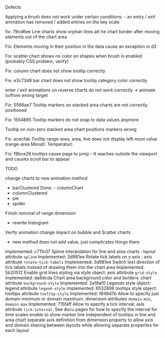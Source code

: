 Defects

Applying a brush does not work under certain conditions:
    - an entry / exit animation has removed / added entries on the key scale

fix: 79cd6ee Line charts show orphan lines att he chart border after moving elements out of the chart area

Fix: Elements moving in their position in the data cause an exception in d3

Fix: scatter chart shows no color on shapes when brush is enabled (probably CSS problem, verify)

Fix: column chart does not show tooltip correctly

Fix: e3c73d9 bar chart does not show tooltip category color correctly

enter / exit animations on reverse charts do not work correctly
    -> animate to/from wrong target

Fix: 5566ae7 Tooltip markers on stacked area charts are not correctly positioned

Fix: 1554895 Tooltip markers do not snap to data values anymore

Tooltip on non-zero stacked area chart positions markers wrong

Fix: acecfab Tooltip range-area, area, line does not display left-most value (range-area Monatl. Temperatur)

Fix: 19bce28 tooltips cause page to jump - tt reaches outside the viewport and causes scroll bar to appear

TODO

change charts to new animation method

- barClustered
Done:  - columnChart
- columnClustered
- pie
- spider

Finish removal of range dimension
- rewrite histogram 

Verify animation change impact on bubble and Scatter charts
- new method does not add value, just complicates things there

Implemented: c711c07 Spline interpolation for line and area charts : layout attribute `spline`
Implemented: 3d981ee Rotate tick labels on y axis : axis attribute `rotate-tick-labels`
Implemented: 3d981ee Switch text direction of tick labels instead of drawing them into the chart area
Implemented: 5b20512 Enable grid lines styling via style object: axis attribute `grid-style`
Implemented: da6dcda Chart area background color and borders: chart attribute `background-style`
Implemented: 2a19af0 Legends style object: legend attribute `legend-style`
Implemented: 6532898 tooltips style object: tooltips attribute `tooltip-style`
Implemented: f848d7b Allow to specify just domain minimum or domain maximum: dimension attributes `domain-min`, `domain-max`
Implemented: 715faff Allow to specify a tick interval: axis attribute `tick-interval`. See docu pages for how to specify the interval for time scales
enable to show marker line independent of tooltips in line and area chart
separate axis definition from dimension property to allow axis and domain sharing between layouts while allowing separate properties for each layout